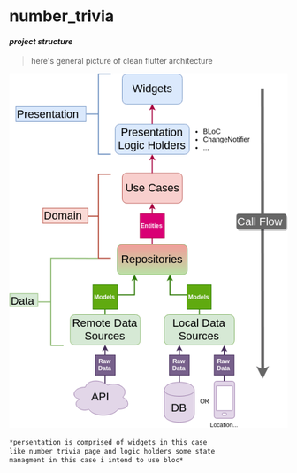 # number_trivia

#### *project structure*
> here's general picture of clean flutter architecture

![](./pics/general_cleran_flutter_architecture.webp)

```
*persentation is comprised of widgets in this case
like number trivia page and logic holders some state
managment in this case i intend to use bloc*
```
